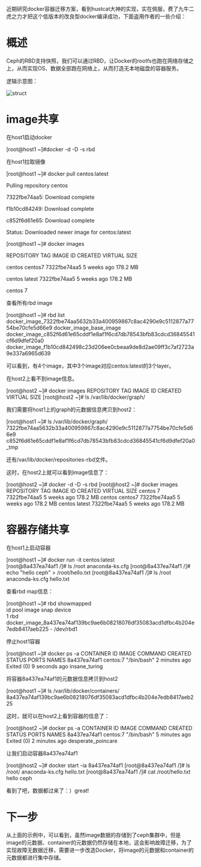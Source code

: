 近期研究docker容器迁移方案，看到hustcat大神的实现，实在佩服，费了九牛二虎之力才把这个低版本的改良型docker编译成功，下面盗用作者的一些介绍：

概述
==================================

Ceph的RBD支持快照，我们可以通过RBD，让Docker的rootfs也跑在网络存储之上，从而实现OS、数据全部跑在网络上，从而打造无本地磁盘的容器服务。

逻辑示意图：

![struct](http://hustcat.github.io/assets/2015-07-24-docker-on-ceph.jpg)

image共享
==================================

在host1启动docker

[root@host1 ~]#docker -d -D -s rbd

在host1拉取镜像

[root@host1 ~]# docker pull centos:latest

Pulling repository centos

7322fbe74aa5: Download complete 

f1b10cd84249: Download complete 

c852f6d61e65: Download complete 

Status: Downloaded newer image for centos:latest

[root@host1 ~]# docker images

REPOSITORY          TAG                 IMAGE ID            CREATED             VIRTUAL SIZE

centos              centos7             7322fbe74aa5        5 weeks ago         178.2 MB

centos              latest              7322fbe74aa5        5 weeks ago         178.2 MB

centos              7

查看所有rbd image

[root@host1 ~]# rbd list
docker_image_7322fbe74aa5632b33a400959867c8ac4290e9c5112877a7754be70cfe5d66e9
docker_image_base_image
docker_image_c852f6d61e65cddf1e8af1f6cd7db78543bfb83cdcd36845541cf6d9dfef20a0
docker_image_f1b10cd842498c23d206ee0cbeaa9de8d2ae09ff3c7af2723a9e337a6965d639

可以看到，有4个image，其中3个image对应centos:latest的3个layer。

在host2上看不到image信息。

[root@host2 ~]# docker images
REPOSITORY          TAG                 IMAGE ID            CREATED             VIRTUAL SIZE
[root@host2 ~]# ls /var/lib/docker/graph/

我们需要将host1上的graph的元数据信息拷贝到host2：

[root@host1 ~]# ls /var/lib/docker/graph/
7322fbe74aa5632b33a400959867c8ac4290e9c5112877a7754be70cfe5d66e9  c852f6d61e65cddf1e8af1f6cd7db78543bfb83cdcd36845541cf6d9dfef20a0
_tmp

还有/var/lib/docker/repositories-rbd文件。

这时，在host2上就可以看到image信息了：

[root@host2 ~]# docker -d -D -s rbd
[root@host2 ~]# docker images
REPOSITORY          TAG                 IMAGE ID            CREATED             VIRTUAL SIZE
centos              7                   7322fbe74aa5        5 weeks ago         178.2 MB
centos              centos7             7322fbe74aa5        5 weeks ago         178.2 MB
centos              latest              7322fbe74aa5        5 weeks ago         178.2 MB

容器存储共享
==================================

在host1上启动容器

[root@host1 ~]# docker run -it centos:latest               
[root@8a437ea74af1 /]# ls /root
anaconda-ks.cfg
[root@8a437ea74af1 /]# echo "hello ceph" > /root/hello.txt
[root@8a437ea74af1 /]# ls /root
anaconda-ks.cfg  hello.txt

查看rbd map信息：

[root@host1 ~]# rbd showmapped     
id pool image                                                                         snap device    
1  rbd  docker_image_8a437ea74af139bc9ae6b08218076df35083acd1dfbc4b204e7edb8417aeb225 -    /dev/rbd1

停止host1容器

[root@host1 ~]# docker ps  -a
CONTAINER ID        IMAGE               COMMAND             CREATED             STATUS                     PORTS               NAMES
8a437ea74af1        centos:7            "/bin/bash"         2 minutes ago       Exited (0) 9 seconds ago                   insane_turing

将容器8a437ea74af1的元数据信息拷贝到host2

[root@host1 ~]# ls /var/lib/docker/containers/       
8a437ea74af139bc9ae6b08218076df35083acd1dfbc4b204e7edb8417aeb225

这时，就可以在host2上看到容器的信息了：

[root@host2 ~]# docker ps  -a
CONTAINER ID        IMAGE               COMMAND             CREATED             STATUS                     PORTS               NAMES
8a437ea74af1        centos:7            "/bin/bash"         5 minutes ago       Exited (0) 2 minutes ago             desperate_poincare

让我们启动容器8a437ea74af1

[root@host2 ~]# docker start -ia 8a437ea74af1
[root@8a437ea74af1 /]# ls /root/
anaconda-ks.cfg  hello.txt
[root@8a437ea74af1 /]# cat /root/hello.txt 
hello ceph

看到了吧，数据都过来了：）great!

下一步
==================================

从上面的示例中，可以看到，虽然image数据的存储到了ceph集群中，但是image的元数据、container的元数据仍然存储在本地，这会影响故障迁移，为了实现故障无数据迁移，需要进一步改造Docker，将image的元数据和container的元数据都进行集中存储。
